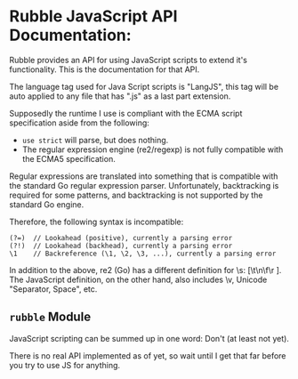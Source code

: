 
Rubble JavaScript API Documentation:
========================================================================================================================

Rubble provides an API for using JavaScript scripts to extend it's functionality. This is the documentation for that API.

The language tag used for Java Script scripts is "LangJS", this tag will be auto applied to any file that has ".js" as a
last part extension.

Supposedly the runtime I use is compliant with the ECMA script specification aside from the following:

* `use strict` will parse, but does nothing.
* The regular expression engine (re2/regexp) is not fully compatible with the ECMA5 specification.

Regular expressions are translated into something that is compatible with the standard Go regular expression parser.
Unfortunately, backtracking is required for some patterns, and backtracking is not supported by the standard Go engine.

Therefore, the following syntax is incompatible:

	(?=)  // Lookahead (positive), currently a parsing error
	(?!)  // Lookahead (backhead), currently a parsing error
	\1    // Backreference (\1, \2, \3, ...), currently a parsing error

In addition to the above, re2 (Go) has a different definition for \s: [\t\n\f\r ]. The JavaScript definition, on the
other hand, also includes \v, Unicode "Separator, Space", etc. 

`rubble` Module
------------------------------------------------------------------------------------------------------------------------

JavaScript scripting can be summed up in one word: Don't (at least not yet).

There is no real API implemented as of yet, so wait until I get that far before you try to use JS for anything.
